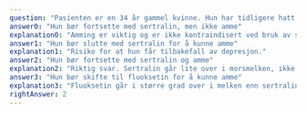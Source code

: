 ```yaml
---
question: "Pasienten er en 34 år gammel kvinne. Hun har tidligere hatt depresjoner med god effekt av sertralin. Har nettopp født sitt første barn. Hun vil gjerne amme, men lurer på om det i så fall er riktig å fortsette med sertralin, som hun har brukt gjennom hele svangerskapet. Hva bør en råde henne til i denne situasjonen?"
answer0: "Hun bør fortsette med sertralin, men ikke amme"
explanation0: "Amming er viktig og er ikke kontraindisert ved bruk av sertralin."
answer1: "Hun bør slutte med sertralin for å kunne amme"
explanation1: "Risiko for at hun får tilbakefall av depresjon."
answer2: "Hun bør fortsette med sertralin og amme"
explanation2: "Riktig svar. Sertralin går lite over i morsmelken, ikke påvist skadelige effekter på barnet."
answer3: "Hun bør skifte til fluoksetin for å kunne amme"
explanation3: "Fluoksetin går i større grad over i melken enn sertralin."
rightAnswer: 2
---
```

